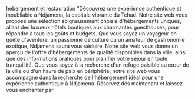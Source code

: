 hebergement et restauration
"Découvrez une expérience authentique et inoubliable à Ndjamena, la capitale vibrante du Tchad. Notre site web
vous propose une sélection soigneusement choisie d'hébergements uniques, allant des luxueux hôtels boutiques
aux charmantes guesthouses, pour répondre à tous les goûts et budgets.
Que vous soyez un voyageur en quête d'aventure, un passionné de culture ou un amateur de gastronomie
exotique, Ndjamena saura vous séduire. Notre site web vous donne un aperçu de l'offre d'hébergements de
qualité disponibles dans la ville, ainsi que des informations pratiques pour planifier votre séjour en toute
tranquillité.
Que vous soyez à la recherche d'un refuge paisible au cœur de la ville ou d'un havre de paix en périphérie, notre
site web vous accompagne dans la recherche de l'hébergement idéal pour une expérience authentique à
Ndjamena. Réservez dès maintenant et laissez-vous enchanter par 
